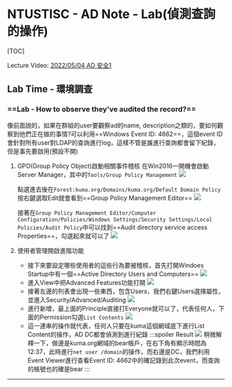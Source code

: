 # NTUSTISC - AD Note - Lab(偵測查詢的操作)
[TOC]

Lecture Video: [2022/05/04 AD 安全1](https://youtu.be/Cv2gNQkDM8Q?si=SycYwgWohlu97dc3)

## Lab Time - 環境調查
### ==Lab - How to observe they've audited the record?==
像前面說的，如果在群組的user要觀察ad的name, description之類的，要如何觀察到他們正在做的事情?可以利用==Windows Event ID: 4662==，這個event ID會針對所有user對LDAP的查詢進行log，這樣不管是誰進行查詢都會留下紀錄，但是事先要啟用(預設不開)
1. GPO(Group Policy Object)啟動相關事件稽核
    在Win2016一開機會啟動Server Manager，其中的`Tools/Group Policy Management`
    ![](https://hackmd.io/_uploads/H1ZYPF7Rn.png)

    點選進去後在`Forest:kuma.org/Domains/kuma.org/Default Domain Policy`按右鍵選取Edit就會看到==Group Policy Management Editor==
    ![](https://hackmd.io/_uploads/H1bx_t7C3.png)
    
    接著在`Group Policy Management Editor/Computer Configuration/Policies/Windows Settings/Security Settings/Local Policies/Audit Policy`中可以找到==Audit directory service access Properties==，勾選起來就可以了
    ![](https://hackmd.io/_uploads/ByynOtmC3.png)

2. 使用者管理開啟進階功能
    * 接下來要設定哪些使用者的這些行為要被稽核，首先打開Windoes Startup中有一個==Active Directory Users and Computers==
    ![](https://hackmd.io/_uploads/rJxddjPp3.png)
    * 進入View中把Advanced Features功能打開
    ![](https://hackmd.io/_uploads/ryIsdow6n.png)
    * 接著左邊的列表會出現一些東西，包含Users，我們右鍵Users選擇屬性，並進入Security/Advanced/Auditing
    ![](https://hackmd.io/_uploads/HJexFjDp3.png)
    * 進行新增，最上面的Principle直接打Everyone就可以了，代表任何人，下面的Permission勾選`List Contents`
    ![](https://hackmd.io/_uploads/S1I8KswT3.png)
    * 這一連串的操作就代表，任何人只要在kuma這個網域底下進行List Content的操作，AD DC都會偵測到進行紀錄
        :::spoiler Result
        ![](https://hackmd.io/_uploads/Hy8yjiDTh.png)
        稍微解釋一下，做邊是kuma.org網域的bear帳戶，在右下角有顯示時間為12:37，此時進行`net user /domain`的操作，而右邊是DC，我們利用Event Viewer進行查看Event ID: 4662中的確記錄到此次event，而查詢的帳號也的確是bear
        :::

---